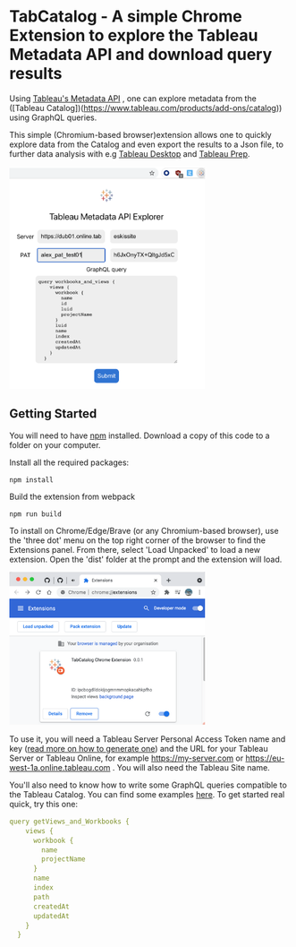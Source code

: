 # TabCatalog - A simple Chrome Extension to explore the Tableau Metadata API and download query results

Using [Tableau's Metadata API](https://help.tableau.com/current/api/metadata_api/en-us/index.html) , one can explore metadata from the ([Tableau Catalog])(https://www.tableau.com/products/add-ons/catalog)) using GraphQL queries. 

This simple (Chromium-based browser)extension allows one to quickly explore data from the Catalog and even export the results to a Json file, to further data analysis with e.g [Tableau Desktop](https://www.tableau.com/products/desktop) and [Tableau Prep](https://www.tableau.com/products/prep).

<!-- ![extension screenshot](./| width=300) -->
<img src="extension_screenshot.png" alt="" width="350"/>


## Getting Started

You will need to have [npm](https://npmjs.com) installed. Download a copy of this code to a folder on your computer.

Install all the required packages:

```
npm install
```

Build the extension from webpack

```
npm run build
```

To install on Chrome/Edge/Brave (or any Chromium-based browser), use the 'three dot' menu on the top right corner of the browser to find the Extensions panel. From there, select 'Load Unpacked' to load a new extension. Open the 'dist' folder at the prompt and the extension will load.

<!-- ![installing](./installed_extension.png| width=300) -->
<img src="installed_extension.png" alt="" width="350"/>


To use it, you will need a Tableau Server Personal Access Token name and key ([read more on how to generate one](https://help.tableau.com/current/server/en-us/security_personal_access_tokens.htm#creating-tokens)) and the URL for your Tableau Server or Tableau Online, for example https://my-server.com or https://eu-west-1a.online.tableau.com . You will also need the Tableau Site name.

You'll also need to know how to write some GraphQL queries compatible to the Tableau Catalog. You can find some examples [here](https://help.tableau.com/current/api/metadata_api/en-us/docs/meta_api_examples.html#common-queries-to-get-your-started). To get started real quick, try this one:

```yaml
query getViews_and_Workbooks {
    views {
      workbook {
        name
        projectName
      }
      name
      index
      path
      createdAt
      updatedAt
    }
  }
  ```